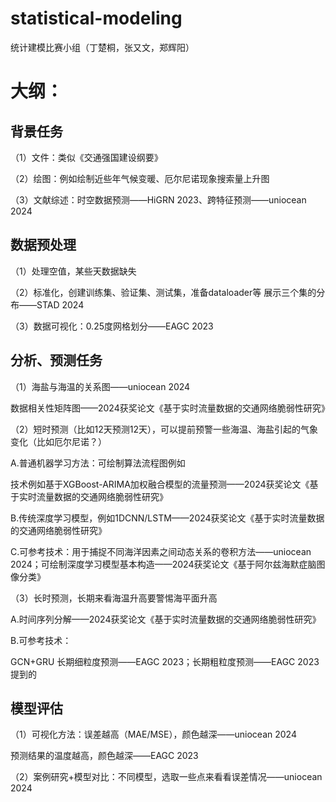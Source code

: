 # statistical-modeling
统计建模比赛小组（丁楚桐，张又文，郑辉阳）

# 大纲：
## 背景任务
（1）文件：类似《交通强国建设纲要》

（2）绘图：例如绘制近些年气候变暖、厄尔尼诺现象搜索量上升图

（3）文献综述：时空数据预测——HiGRN 2023、跨特征预测——uniocean 2024

## 数据预处理
（1）处理空值，某些天数据缺失

（2）标准化，创建训练集、验证集、测试集，准备dataloader等 展示三个集的分布——STAD 2024

（3）数据可视化：0.25度网格划分——EAGC 2023

## 分析、预测任务
（1）海盐与海温的关系图——uniocean 2024

数据相关性矩阵图——2024获奖论文《基于实时流量数据的交通网络脆弱性研究》

（2）短时预测（比如12天预测12天），可以提前预警一些海温、海盐引起的气象变化（比如厄尔尼诺？）

A.普通机器学习方法：可绘制算法流程图例如

技术例如基于XGBoost-ARIMA加权融合模型的流量预测——2024获奖论文《基于实时流量数据的交通网络脆弱性研究》

B.传统深度学习模型，例如1DCNN/LSTM——2024获奖论文《基于实时流量数据的交通网络脆弱性研究》

C.可参考技术：用于捕捉不同海洋因素之间动态关系的卷积方法——uniocean 2024；可绘制深度学习模型基本构造——2024获奖论文《基于阿尔兹海默症脑图像分类》

（3）长时预测，长期来看海温升高要警惕海平面升高

A.时间序列分解——2024获奖论文《基于实时流量数据的交通网络脆弱性研究》

B.可参考技术：

GCN+GRU 长期细粒度预测——EAGC 2023；长期粗粒度预测——EAGC 2023提到的

## 模型评估
（1）可视化方法：误差越高（MAE/MSE），颜色越深——uniocean 2024

预测结果的温度越高，颜色越深——EAGC 2023

（2）案例研究+模型对比：不同模型，选取一些点来看看误差情况——uniocean 2024 
